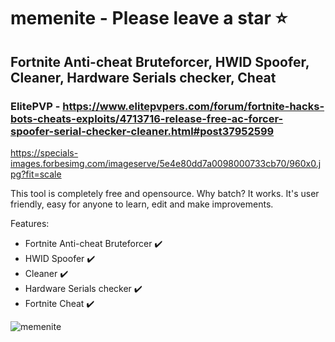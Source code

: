# memenite - Please leave a star ⭐
## Fortnite Anti-cheat Bruteforcer, HWID Spoofer, Cleaner, Hardware Serials checker, Cheat
### ElitePVP - https://www.elitepvpers.com/forum/fortnite-hacks-bots-cheats-exploits/4713716-release-free-ac-forcer-spoofer-serial-checker-cleaner.html#post37952599

https://specials-images.forbesimg.com/imageserve/5e4e80dd7a0098000733cb70/960x0.jpg?fit=scale



This tool is completely free and opensource.
Why batch? It works. It's user friendly, easy for anyone to learn, edit and make improvements. 

Features:
- Fortnite Anti-cheat Bruteforcer ✔️
- HWID Spoofer ✔️
- Cleaner ✔️
- Hardware Serials checker ✔️
- Fortnite Cheat ✔️

![memenite](https://i.imgur.com/8Qg5rDN.png)



